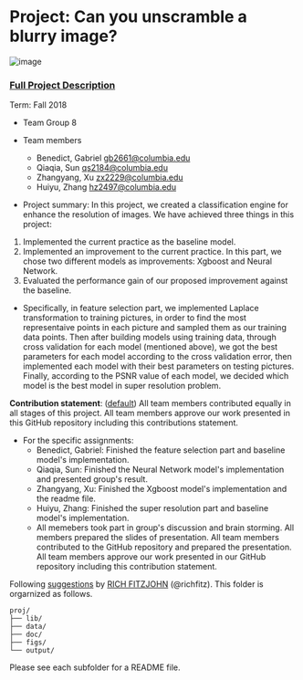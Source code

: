 # Project: Can you unscramble a blurry image? 
![image](figs/example.png)

### [Full Project Description](doc/project3_desc.md)

Term: Fall 2018

+ Team Group 8
+ Team members

	+ Benedict, Gabriel gb2661@columbia.edu
	+ Qiaqia, Sun qs2184@columbia.edu
	+ Zhangyang, Xu zx2229@columbia.edu
	+ Huiyu, Zhang hz2497@columbia.edu 

+ Project summary: In this project, we created a classification engine for enhance the resolution of images. We have achieved three things in this project: 
1. Implemented the current practice as the baseline model. 
2. Implemented an improvement to the current practice. In this part, we chose two different models as improvements: Xgboost and Neural Network. 
3. Evaluated the performance gain of our proposed improvement against the baseline. 
    
+ Specifically, in feature selection part, we implemented Laplace transformation to training pictures, in order to find the most representaive points in each picture and sampled them as our training data points. Then after building models using training data, through cross validation for each model (mentioned above), we got the best parameters for each model according to the cross validation error, then implemented each model with their best parameters on testing pictures.
Finally, according to the PSNR value of each model, we decided which model is the best model in super resolution problem.
	
**Contribution statement**: ([default](doc/a_note_on_contributions.md)) All team members contributed equally in all stages of this project. All team members approve our work presented in this GitHub repository including this contributions statement. 
+ For the specific assignments:
  + Benedict, Gabriel: Finished the feature selection part and baseline model's implementation.
  + Qiaqia, Sun: Finished the Neural Network model's implementation and presented group's result.
  + Zhangyang, Xu: Finished the Xgboost model's implementation and the readme file.
  + Huiyu, Zhang: Finished the super resolution part and baseline model's implementation.
  + All memebers took part in group's discussion and brain storming. All members prepared the slides of presentation. All team members contributed to the GitHub repository and prepared the presentation. All team members approve our work presented in our GitHub repository including this contribution statement.

Following [suggestions](http://nicercode.github.io/blog/2013-04-05-projects/) by [RICH FITZJOHN](http://nicercode.github.io/about/#Team) (@richfitz). This folder is orgarnized as follows.

```
proj/
├── lib/
├── data/
├── doc/
├── figs/
└── output/
```

Please see each subfolder for a README file.

